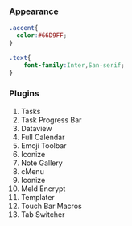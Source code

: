 ### Appearance 


```CSS
.accent{
  color:#66D9FF;
}

.text{
	font-family:Inter,San-serif;
}
```

### Plugins 

1. Tasks
2. Task Progress Bar 
3. Dataview 
4. Full Calendar
5. Emoji Toolbar 
6. Iconize
7. Note Gallery
8. cMenu
9. Iconize
10. Meld Encrypt
11. Templater 
12. Touch Bar Macros 
13. Tab Switcher


